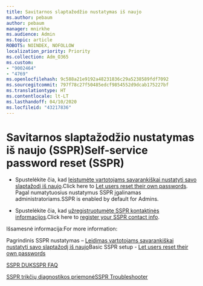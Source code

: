 ```yaml
---
title: Savitarnos slaptažodžio nustatymas iš naujo
ms.author: pebaum
author: pebaum
manager: mnirkhe
ms.audience: Admin
ms.topic: article
ROBOTS: NOINDEX, NOFOLLOW
localization_priority: Priority
ms.collection: Adm_O365
ms.custom:
- "9002464"
- "4769"
ms.openlocfilehash: 9c588a21e9192a48231836c29a5238589fdf7092
ms.sourcegitcommit: 797f78c27f50485edcf9854552d9dcab175227bf
ms.translationtype: HT
ms.contentlocale: lt-LT
ms.lasthandoff: 04/10/2020
ms.locfileid: "43217836"
---
```

# <a name="self-service-password-reset-sspr"></a><span data-ttu-id="685c6-102">Savitarnos slaptažodžio nustatymas iš naujo (SSPR)</span><span class="sxs-lookup"><span data-stu-id="685c6-102">Self-service password reset (SSPR)</span></span>

- <span data-ttu-id="685c6-103">Spustelėkite čia, kad [leistumėte vartotojams savarankiškai nustatyti savo slaptažodį iš naujo](https://admin.microsoft.com/Adminportal/Home#/featureexplorer/security/Sspr).</span><span class="sxs-lookup"><span data-stu-id="685c6-103">Click here to [Let users reset their own passwords](https://admin.microsoft.com/Adminportal/Home#/featureexplorer/security/Sspr).</span></span>  <span data-ttu-id="685c6-104">Pagal numatytuosius nustatymus SSPR įgalinamas administratoriams.</span><span class="sxs-lookup"><span data-stu-id="685c6-104">SSPR is enabled by default for Admins.</span></span>

- <span data-ttu-id="685c6-105">Spustelėkite čia, kad [užregistruotumėte SSPR kontaktinės informacijos](https://go.microsoft.com/fwlink/?linkid=849451).</span><span class="sxs-lookup"><span data-stu-id="685c6-105">Click here to [register your SSPR contact info](https://go.microsoft.com/fwlink/?linkid=849451).</span></span>

<span data-ttu-id="685c6-106">Išsamesnė informacija:</span><span class="sxs-lookup"><span data-stu-id="685c6-106">For more information:</span></span>

<span data-ttu-id="685c6-107">Pagrindinis SSPR nustatymas – [Leidimas vartotojams savarankiškai nustatyti savo slaptažodį iš naujo](https://docs.microsoft.com/microsoft-365/admin/add-users/let-users-reset-passwords?view=o365-worldwide)</span><span class="sxs-lookup"><span data-stu-id="685c6-107">Basic SSPR setup - [Let users reset their own passwords](https://docs.microsoft.com/microsoft-365/admin/add-users/let-users-reset-passwords?view=o365-worldwide)</span></span>

[<span data-ttu-id="685c6-108">SSPR DUK</span><span class="sxs-lookup"><span data-stu-id="685c6-108">SSPR FAQ</span></span>](https://docs.microsoft.com/azure/active-directory/authentication/active-directory-passwords-faq)

[<span data-ttu-id="685c6-109">SSPR trikčių diagnostikos priemonė</span><span class="sxs-lookup"><span data-stu-id="685c6-109">SSPR Troubleshooter</span></span>](https://docs.microsoft.com/azure/active-directory/authentication/active-directory-passwords-troubleshoot)
